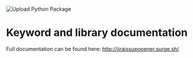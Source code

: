 ![Upload Python Package](https://github.com/andreagubellini/robotframework-jiraissueopener/workflows/Upload%20Python%20Package/badge.svg?branch=master)

# Keyword and library documentation
Full documentation can be found here: http://jiraissueopener.surge.sh/
